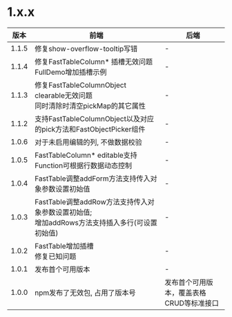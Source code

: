 # 1.x.x
| 版本    | 前端                                                               | 后端                                     |
|-------|------------------------------------------------------------------| ---------------------------------------- |
| 1.1.5 | 修复show-overflow-tooltip写错                                        | -                                        |
| 1.1.4 | 修复FastTableColumn* 插槽无效问题 <br/> FullDemo增加插槽示例                   | -                                        |
| 1.1.3 | 修复FastTableColumnObject clearable无效问题 <br/> 同时清除时清空pickMap的其它属性  | -                                        |
| 1.1.2 | 支持FastTableColumnObject以及对应的pick方法和FastObjectPicker组件            | -                                        |
| 1.0.6 | 对于未启用编辑的列, 不做数据校验                                                | -                                        |
| 1.0.5 | FastTableColumn* editable支持Function可根据行数据动态控制                    | -                                        |
| 1.0.4 | FastTable调整addForm方法支持传入对象参数设置初始值                                | -                                        |
| 1.0.3 | FastTable调整addRow方法支持传入对象参数设置初始值; <br/> 增加addRows方法支持插入多行(可设置初始值) | -                                        |
| 1.0.2 | FastTable增加插槽<br />修复已知问题                                        | -                                        |
| 1.0.1 | 发布首个可用版本                                                         | -                                        |
| 1.0.0 | npm发布了无效包, 占用了版本号                                                | 发布首个可用版本，覆盖表格CRUD等标准接口 |
